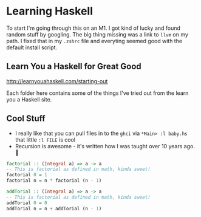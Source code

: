 # Learning Haskell

To start I'm going through this on an M1. I got kind of lucky and found random stuff by googling. The big thing missing was a link to `llvm` on my path. I fixed that in my `.zshrc` file and everyting seemed good with the default install script.

## Learn You a Haskell for Great Good

http://learnyouahaskell.com/starting-out

Each folder here contains some of the things I've tried out from the learn you a Haskell site.


## Cool Stuff

* I really like that you can pull files in to the `ghci` via `*Main> :l baby.hs` that little `:l FILE` is cool
* Recursion is awesome - it's written how I was taught over 10 years ago. 🎉
```hs
factorial :: (Integral a) => a -> a
-- This is factorial as defined in math, kinda sweet!
factorial 0 = 1
factorial n = n * factorial (n - 1)

addTorial :: (Integral a) => a -> a
-- This is factorial as defined in math, kinda sweet!
addTorial 0 = 0
addTorial n = n + addTorial (n - 1)
```
